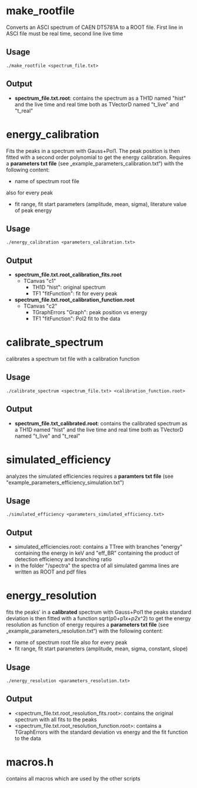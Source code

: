 make_rootfile
======
Converts an ASCI spectrum of CAEN DT5781A to a ROOT file. First line in ASCI file must be real time, second line live time
## Usage
```
./make_rootfile <spectrum_file.txt>
```
## Output
* **spectrum_file.txt.root**: contains the spectrum as a TH1D named "hist" and the live time and real time both as TVectorD named "t_live" and "t_real"


energy_calibration
======
Fits the peaks in a spectrum with Gauss+Pol1. The peak position is then fitted with a second order polynomial to get the energy calibration. Requires a **parameters txt file** (see „example_parameters_calibration.txt“) with the following content:
* name of spectrum root file

also for every peak
* fit range, fit start parameters (amplitude, mean, sigma), literature value of peak energy

## Usage
```
./energy_calibration <parameters_calibration.txt>
```
## Output	
* **spectrum_file.txt.root_calibration_fits.root** 
    * TCanvas "c1"
        * TH1D "hist": original spectrum 
        * TF1 "fitFunction": fit for every peak
* **spectrum_file.txt.root_calibration_function.root** 
    * TCanvas "c2" 
        * TGraphErrors "Graph": peak position vs energy 
        * TF1 "fitFunction": Pol2 fit to the data


calibrate_spectrum
======
calibrates a spectrum txt file with a calibration function
## Usage
```
./calibrate_spectrum <spectrum_file.txt> <calibration_function.root>
```
## Output
* **spectrum_file.txt_calibrated.root**: contains the calibrated spectrum as a TH1D named "hist" and the live time and real time both as TVectorD named "t_live" and "t_real"


simulated_efficiency
======
analyzes the simulated efficiencies
requires a **paramters txt file** (see "example_parameters_efficiency_simulation.txt")
## Usage 
```
./simulated_efficiency <parameters_simulated_efficiency.txt>
```
## Output
* simulated_efficiencies.root: contains a TTree with branches "energy" containing the energy in keV and "eff_BR" containing the product of detection efficiency and branching ratio
* in the folder "/spectra" the spectra of all simulated gamma lines are written as ROOT and pdf files


energy_resolution
======
fits the peaks' in a **calibrated** spectrum with Gauss+Pol1
the peaks standard deviation is then fitted with a function sqrt(p0+p1*x+p2*x^2) to get the energy resolution as function of energy
requires a **parameters txt file** (see „example_parameters_resolution.txt“) with the following content:
* name of spectrum root file
also for every peak
* fit range, fit start parameters (amplitude, mean, sigma, constant, slope)
## Usage
```
./energy_resolution <parameters_resolution.txt>
```
## Output	
* <spectrum_file.txt.root_resolution_fits.root>: contains the original spectrum with all fits to the peaks
* <spectrum_file.txt.root_resolution_function.root>: contains a TGraphErrors with the standard deviation vs energy and the fit function to the data


macros.h
======
contains all macros which are used by the other scripts